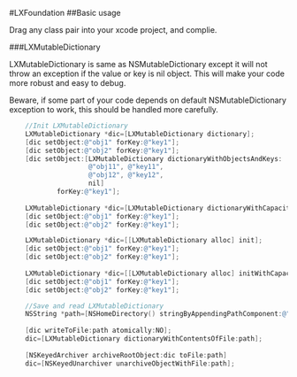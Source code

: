 #LXFoundation
##Basic usage

Drag any class pair into your xcode project, and complie.

###LXMutableDictionary

LXMutableDictionary is same as NSMutableDictionary except it will not throw an exception if the value or key is nil object. This will make your code more robust and easy to debug. 

Beware, if some part of your code depends on default NSMutableDictionary exception to work, this should be handled more carefully. 

```objective-c
	//Init LXMutableDictionary
	LXMutableDictionary *dic=[LXMutableDictionary dictionary];
	[dic setObject:@"obj1" forKey:@"key1"];
	[dic setObject:@"obj2" forKey:@"key1"];
	[dic setObject:[LXMutableDictionary dictionaryWithObjectsAndKeys:
					@"obj11", @"key11",
					@"obj12", @"key12",
					nil]
			forKey:@"key1"];
			
	LXMutableDictionary *dic=[LXMutableDictionary dictionaryWithCapacity:10];
	[dic setObject:@"obj1" forKey:@"key1"];
	[dic setObject:@"obj2" forKey:@"key1"];

	LXMutableDictionary *dic=[[LXMutableDictionary alloc] init];
	[dic setObject:@"obj1" forKey:@"key1"];
	[dic setObject:@"obj2" forKey:@"key1"];
  	
	LXMutableDictionary *dic=[[LXMutableDictionary alloc] initWithCapacity:10];
	[dic setObject:@"obj1" forKey:@"key1"];
	[dic setObject:@"obj2" forKey:@"key1"];

	//Save and read LXMutableDictionary
  	NSString *path=[NSHomeDirectory() stringByAppendingPathComponent:@"Desktop/testDic.plist"];
  	
  	[dic writeToFile:path atomically:NO];
	dic=[LXMutableDictionary dictionaryWithContentsOfFile:path];
	
	[NSKeyedArchiver archiveRootObject:dic toFile:path]
	dic=[NSKeyedUnarchiver unarchiveObjectWithFile:path];
```
   